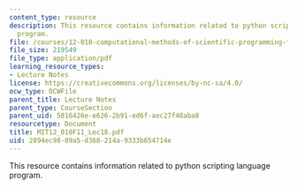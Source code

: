 ```yaml
---
content_type: resource
description: This resource contains information related to python scripting language
  program.
file: /courses/12-010-computational-methods-of-scientific-programming-fall-2011/2894ec9889a5d368214a9333b654714e_MIT12_010F11_Lec18.pdf
file_size: 219549
file_type: application/pdf
learning_resource_types:
- Lecture Notes
license: https://creativecommons.org/licenses/by-nc-sa/4.0/
ocw_type: OCWFile
parent_title: Lecture Notes
parent_type: CourseSection
parent_uid: 5816426e-e626-2b91-ed6f-aec27f48aba8
resourcetype: Document
title: MIT12_010F11_Lec18.pdf
uid: 2894ec98-89a5-d368-214a-9333b654714e
---
```

This resource contains information related to python scripting language program.